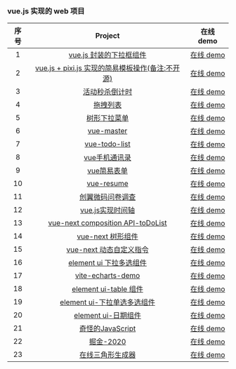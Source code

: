 ### vue.js 实现的 web 项目

| 序号 |                                            Project                                            |                                在线 demo                                 |
| :--: | :-------------------------------------------------------------------------------------------: | :----------------------------------------------------------------------: |
|  1   | [vue.js 封装的下拉框组件](https://github.com/eveningwater/my-web-projects/tree/master/vue/1/) | [在线 demo](https://www.eveningwater.com/my-web-projects/vue/1/) |
|  2   | [vue.js + pixi.js 实现的简易模板操作(备注:不开源)](https://www.eveningwater.com/my-web-projects/vue/2/) | [在线 demo](https://www.eveningwater.com/project/ledfinweb-demo/) |
|  3   | [活动秒杀倒计时](https://github.com/eveningwater/my-web-projects/tree/master/vue/3/) | [在线 demo](https://www.eveningwater.com/my-web-projects/vue/3/) |
|  4   | [拖拽列表](https://github.com/eveningwater/my-web-projects/tree/master/vue/4/) | [在线 demo](https://www.eveningwater.com/my-web-projects/vue/4/) |
|  5   | [树形下拉菜单](https://github.com/eveningwater/my-web-projects/tree/master/vue/5/) | [在线 demo](https://www.eveningwater.com/my-web-projects/vue/5/) |
|  6   | [vue-master](https://github.com/eveningwater/my-web-projects/tree/master/vue/6/) | [在线 demo](https://www.eveningwater.com/my-web-projects/vue/6/) |
|  7   | [vue-todo-list](https://github.com/eveningwater/my-web-projects/tree/master/vue/7/) | [在线 demo](https://www.eveningwater.com/my-web-projects/vue/7/) |
|  8   | [vue手机通讯录](https://github.com/eveningwater/my-web-projects/tree/master/vue/8/) | [在线 demo](https://www.eveningwater.com/my-web-projects/vue/8/) |
|  9   | [vue简易表单](https://github.com/eveningwater/my-web-projects/tree/master/vue/9/) | [在线 demo](https://www.eveningwater.com/my-web-projects/vue/9/) |
|  10   | [vue-resume](https://github.com/eveningwater/my-web-projects/tree/master/vue/10/) | [在线 demo](https://www.eveningwater.com/my-web-projects/vue/10/) |
|  11   | [创翼微码问卷调查](https://github.com/eveningwater/my-web-projects/tree/master/vue/11/) | [在线 demo](https://www.eveningwater.com/my-web-projects/vue/11/) |
|  12   | [vue.js实现时间轴](https://github.com/eveningwater/my-web-projects/tree/master/vue/12/) | [在线 demo](https://www.eveningwater.com/my-web-projects/vue/12/) |
|  13   | [vue-next composition API-toDoList](https://github.com/eveningwater/my-web-projects/tree/master/vue/13/) | [在线 demo](https://www.eveningwater.com/my-web-projects/vue/13/) |
|  14   | [vue-next 树形组件](https://github.com/eveningwater/my-web-projects/tree/master/vue/14/) | [在线 demo](https://www.eveningwater.com/my-web-projects/vue/14/) |
|  15   | [vue-next 动态自定义指令](https://github.com/eveningwater/my-web-projects/tree/master/vue/15/) | [在线 demo](https://www.eveningwater.com/my-web-projects/vue/15/) |
|  16   | [element ui 下拉多选组件](https://github.com/eveningwater/my-web-projects/tree/master/vue/16/) | [在线 demo](https://www.eveningwater.com/my-web-projects/vue/16/) |
|  17   | [vite-echarts-demo](https://github.com/eveningwater/my-web-projects/tree/master/vue/17/) | [在线 demo](https://www.eveningwater.com/my-web-projects/vue/17/) |
|  18   | [element ui-table 组件](https://github.com/eveningwater/my-web-projects/tree/master/vue/18/) | [在线 demo](https://www.eveningwater.com/my-web-projects/vue/18/) |
|  19   | [element ui-下拉单选多选组件](https://github.com/eveningwater/my-web-projects/tree/master/vue/19/) | [在线 demo](https://www.eveningwater.com/my-web-projects/vue/19/) |
|  20   | [element ui-日期组件](https://github.com/eveningwater/my-web-projects/tree/master/vue/20/) | [在线 demo](https://www.eveningwater.com/my-web-projects/vue/20/) |
|  21   | [奇怪的JavaScript](https://github.com/eveningwater/my-web-projects/tree/master/vue/21/) | [在线 demo](https://www.eveningwater.com/my-web-projects/vue/21/) |
|  22   | [掘金-2020](https://github.com/eveningwater/my-web-projects/tree/master/vue/22/) | [在线 demo](https://www.eveningwater.com/my-web-projects/vue/22/) |
|  23   | [在线三角形生成器](https://github.com/eveningwater/my-web-projects/tree/master/vue/23/) | [在线 demo](https://www.eveningwater.com/my-web-projects/vue/23/) |